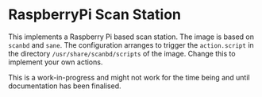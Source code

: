 # RaspberryPi Scan Station

This implements a Raspberry Pi based scan station. The image is based on
`scanbd` and `sane`. The configuration arranges to trigger the `action.script`
in the directory `/usr/share/scanbd/scripts` of the image. Change this to
implement your own actions.

This is a work-in-progress and might not work for the time being and until
documentation has been finalised.